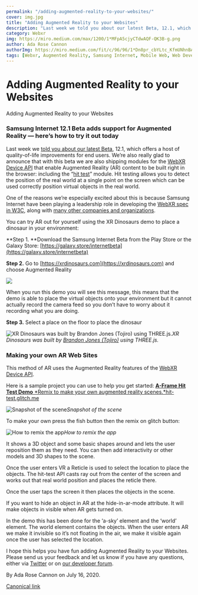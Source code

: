 ```yaml
---
permalink: "/adding-augmented-reality-to-your-websites/"
cover: img.jpg
title: "Adding Augmented Reality to your Websites"
description: "Last week we told you about our latest Beta, 12.1, which offers a host of quality-of-life improvements for end users. We’re also really glad to announce that with this beta we are also shipping modules for the WebXR Device API that enable Augmented Reality (AR) content to be built right in the browser: including the “hit test” module. Hit testing allows you to detect the position of the real world at a single point on the screen which can be used correctly position virtual objects in the real world."
category: Webxr
img: https://miro.medium.com/max/1200/1*MFpA5cjyCTdwAQF-QK3B-g.png
author: Ada Rose Cannon
authorImg: https://miro.medium.com/fit/c/96/96/1*Dn8pr_cbYLtc_KfmUNhnBA.png
tags: [Webxr, Augmented Reality, Samsung Internet, Mobile Web, Web Development]
---
```


# Adding Augmented Reality to your Websites

Adding Augmented Reality to your Websites

### Samsung Internet 12.1 Beta adds support for Augmented Reality — here’s how to try it out today

Last week we [told you about our latest Beta](https://medium.com/samsung-internet-dev/samsung-internet-12-1-f5dbff60ec41?source=collection_home---4------0-----------------------), 12.1, which offers a host of quality-of-life improvements for end users. We’re also really glad to announce that with this beta we are also shipping modules for the [WebXR Device API](https://developer.mozilla.org/en-US/docs/Web/API/WebXR_Device_API) that enable Augmented Reality (AR) content to be built right in the browser: including the “[hit test](https://developer.mozilla.org/en-US/docs/Web/API/WebXR_Device_API/Targeting)” module. Hit testing allows you to detect the position of the real world at a single point on the screen which can be used correctly position virtual objects in the real world.

One of the reasons we’re especially excited about this is because Samsung Internet have been playing a leadership role in developing the [WebXR spec](https://www.w3.org/TR/webxr/) [in W3C](https://www.w3.org/immersive-web/), along with [many other companies and organizations](https://www.w3.org/groups/wg/immersive-web/participants).

You can try AR out for yourself using the XR Dinosaurs demo to place a dinosaur in your environment:

**Step 1. **Download the Samsung Internet Beta from the Play Store or the Galaxy Store: [https://galaxy.store/internetbeta](https://galaxy.store/internetbeta)

**Step 2.** Go to [https://xrdinosaurs.com](https://xrdinosaurs.com) and choose Augmented Reality

![](https://cdn-images-1.medium.com/max/2160/1*D-NA5joGoArlOnzhW_7_ww.jpeg)

When you run this demo you will see this message, this means that the demo is able to place the virtual objects onto your environment but it cannot actually record the camera feed so you don’t have to worry about it recording what you are doing.

**Step 3.** Select a place on the floor to place the dinosaur

![XR Dinosaurs was built by [Brandon Jones (Tojiro)](https://twitter.com/tojiro) using THREE.js.](https://cdn-images-1.medium.com/max/2000/1*uKvPUe6WKQQ0JtIejnXNvw.gif)*XR Dinosaurs was built by [Brandon Jones (Tojiro)](https://twitter.com/tojiro) using THREE.js.*

### Making your own AR Web Sites

This method of AR uses the Augmented Reality features of the [WebXR Device API](https://developer.mozilla.org/en-US/docs/Web/API/WebXR_Device_API).

Here is a sample project you can use to help you get started:
[**A-Frame Hit Test Demo**
*Remix to make your own augmented reality scenes.*hit-test.glitch.me](https://hit-test.glitch.me/?1)

![Snapshot of the scene](https://cdn-images-1.medium.com/max/2000/0*sifSVby1YajqDB_3)*Snapshot of the scene*

To make your own press the fish button then the remix on glitch button:

![How to remix the app](https://cdn-images-1.medium.com/max/2000/1*9A0ZSl7pU-wVptkXThl1fg.png)*How to remix the app*

It shows a 3D object and some basic shapes around and lets the user reposition them as they need. You can then add interactivity or other models and 3D shapes to the scene.

Once the user enters VR a Reticle is used to select the location to place the objects. The hit-test API casts ray out from the center of the screen and works out that real world position and places the reticle there.

Once the user taps the screen it then places the objects in the scene.

If you want to hide an object in AR at the hide-in-ar-mode attribute. It will make objects in visible when AR gets turned on.

In the demo this has been done for the ‘a-sky’ element and the ‘world’ element. The world element contains the objects. When the user enters AR we make it invisible so it’s not floating in the air, we make it visible again once the user has selected the location.

I hope this helps you have fun adding Augmented Reality to your Websites. Please send us your feedback and let us know if you have any questions, either via [Twitter](https://twitter.com/SamsungInternet) or on [our developer forum](https://forum.developer.samsung.com/c/samsung-internet/25).



By Ada Rose Cannon on July 16, 2020.

[Canonical link](https://medium.com/samsung-internet-dev/adding-augmented-reality-to-your-websites-236cb3257c7a)
